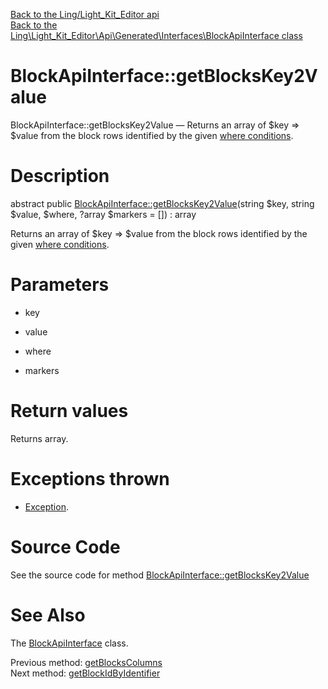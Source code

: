 [Back to the Ling/Light_Kit_Editor api](https://github.com/lingtalfi/Light_Kit_Editor/blob/master/doc/api/Ling/Light_Kit_Editor.md)<br>
[Back to the Ling\Light_Kit_Editor\Api\Generated\Interfaces\BlockApiInterface class](https://github.com/lingtalfi/Light_Kit_Editor/blob/master/doc/api/Ling/Light_Kit_Editor/Api/Generated/Interfaces/BlockApiInterface.md)


BlockApiInterface::getBlocksKey2Value
================



BlockApiInterface::getBlocksKey2Value — Returns an array of $key => $value from the block rows identified by the given [where conditions](https://github.com/lingtalfi/SimplePdoWrapper#the-where-conditions).




Description
================


abstract public [BlockApiInterface::getBlocksKey2Value](https://github.com/lingtalfi/Light_Kit_Editor/blob/master/doc/api/Ling/Light_Kit_Editor/Api/Generated/Interfaces/BlockApiInterface/getBlocksKey2Value.md)(string $key, string $value, $where, ?array $markers = []) : array




Returns an array of $key => $value from the block rows identified by the given [where conditions](https://github.com/lingtalfi/SimplePdoWrapper#the-where-conditions).




Parameters
================


- key

    

- value

    

- where

    

- markers

    


Return values
================

Returns array.


Exceptions thrown
================

- [Exception](http://php.net/manual/en/class.exception.php).&nbsp;







Source Code
===========
See the source code for method [BlockApiInterface::getBlocksKey2Value](https://github.com/lingtalfi/Light_Kit_Editor/blob/master/Api/Generated/Interfaces/BlockApiInterface.php#L189-L189)


See Also
================

The [BlockApiInterface](https://github.com/lingtalfi/Light_Kit_Editor/blob/master/doc/api/Ling/Light_Kit_Editor/Api/Generated/Interfaces/BlockApiInterface.md) class.

Previous method: [getBlocksColumns](https://github.com/lingtalfi/Light_Kit_Editor/blob/master/doc/api/Ling/Light_Kit_Editor/Api/Generated/Interfaces/BlockApiInterface/getBlocksColumns.md)<br>Next method: [getBlockIdByIdentifier](https://github.com/lingtalfi/Light_Kit_Editor/blob/master/doc/api/Ling/Light_Kit_Editor/Api/Generated/Interfaces/BlockApiInterface/getBlockIdByIdentifier.md)<br>

